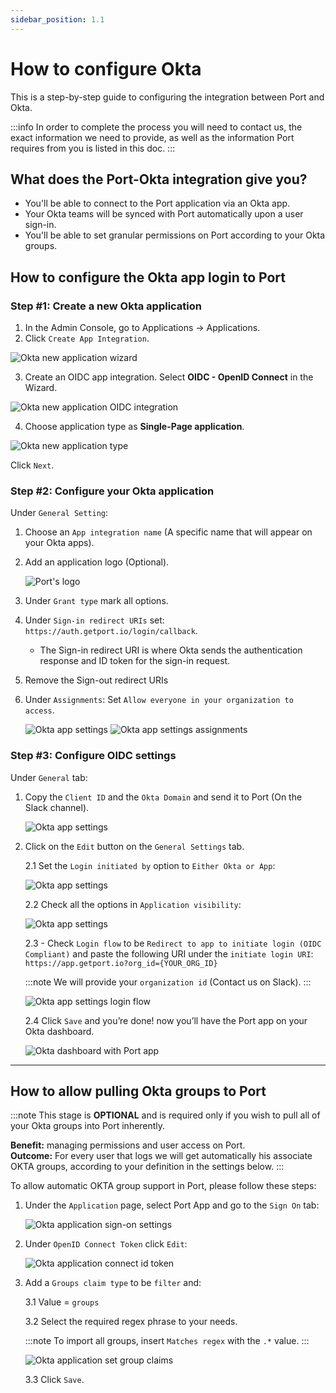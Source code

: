 ```yaml
---
sidebar_position: 1.1
---
```


# How to configure Okta

This is a step-by-step guide to configuring the integration between Port and Okta.

:::info
In order to complete the process you will need to contact us, the exact information we need to provide, as well as the information Port requires from you is listed in this doc.
:::

## What does the Port-Okta integration give you?

- You'll be able to connect to the Port application via an Okta app. 
- Your Okta teams will be synced with Port automatically upon a user sign-in.
- You'll be able to set granular permissions on Port according to your Okta groups.

## How to configure the Okta app login to Port

### Step #1: Create a new Okta application

1. In the Admin Console, go to Applications -> Applications.
2. Click `Create App Integration`.
   
![Okta new application wizard](../../static/img/sso/okta/OktaCreateApp.png)

3. Create an OIDC app integration. Select **OIDC - OpenID Connect** in the Wizard.

![Okta new application OIDC integration](../../static/img/sso/okta/OktaCreateAppIntegration.png)

4. Choose application type as **Single-Page application**.

![Okta new application type](../../static/img/sso/okta/OktaSetAppType.png)

Click `Next`.


### Step #2: Configure your Okta application

Under `General Setting`:
1. Choose an `App integration name` (A specific name that will appear on your Okta apps).

2. Add an application logo (Optional).

    
    ![Port's logo](../../static/img/sso/general-assets/PortLogo.png)

3. Under `Grant type` mark all options.

4. Under `Sign-in redirect URIs` set: `https://auth.getport.io/login/callback`. 
    * The Sign-in redirect URI is where Okta sends the authentication response and ID token for the sign-in request.

5. Remove the Sign-out redirect URIs

6. Under `Assignments`: Set `Allow everyone in your organization to access`.

    ![Okta app settings](../../static/img/sso/okta/AppIntegrationSettings.png)
    ![Okta app settings assignments](../../static/img/sso/okta/AppSettingsAssignments.png)


### Step #3: Configure OIDC settings

Under `General` tab:

1. Copy the `Client ID` and the `Okta Domain` and send it to Port (On the Slack channel).

    ![Okta app settings](../../static/img/sso/okta/OktaAppSettingsPage.png)

2. Click on the `Edit` button on the `General Settings` tab.
    
    2.1 Set the `Login initiated by` option to `Either Okta or App`:

    ![Okta app settings](../../static/img/sso/okta/OktaAppLoginInitiation.png)

    2.2 Check all the options in `Application visibility`:

    ![Okta app settings](../../static/img/sso/okta/OktaAppVisibilitySettings.png)

    2.3 - Check `Login flow` to be `Redirect to app to initiate login (OIDC Compliant)` and paste the following URI under the `initiate login URI`: `https://app.getport.io?org_id={YOUR_ORG_ID}`

    :::note
    We will provide your `organization id` (Contact us on Slack).
    :::

    ![Okta app settings login flow](../../static/img/sso/okta/OktaAppLoginflowSettings.png)

    2.4 Click `Save` and you’re done! now you’ll have the Port app on your Okta dashboard.

    ![Okta dashboard with Port app](../../static/img/sso/okta/OktaDashboard.png)

---

## How to allow pulling Okta groups to Port
:::note
This stage is **OPTIONAL** and is required only if you wish to pull all of your Okta groups into Port inherently.

**Benefit:** managing permissions and user access on Port.  
**Outcome:** For every user that logs we will get automatically his associate OKTA groups, according to your definition in the settings below.
:::

To allow automatic OKTA group support in Port, please follow these steps:

1. Under the `Application` page, select Port App and go to the `Sign On` tab:

    ![Okta application sign-on settings](../../static/img/sso/okta/OktaAppSingOnSettings.png)

2. Under `OpenID Connect Token` click `Edit`:

    ![Okta application connect id token](../../static/img/sso/okta/OktaAppConnectToken.png)

3. Add a `Groups claim type` to be `filter` and:
    
    3.1 Value = `groups`
    
    3.2 Select the required regex phrase to your needs. 
    
    :::note
    To import all groups, insert `Matches regex` with the `.*` value.
    :::

    ![Okta application set group claims](../../static/img/sso/okta/OktaAppSetGroupClaims.png)

    3.3 Click `Save`.

